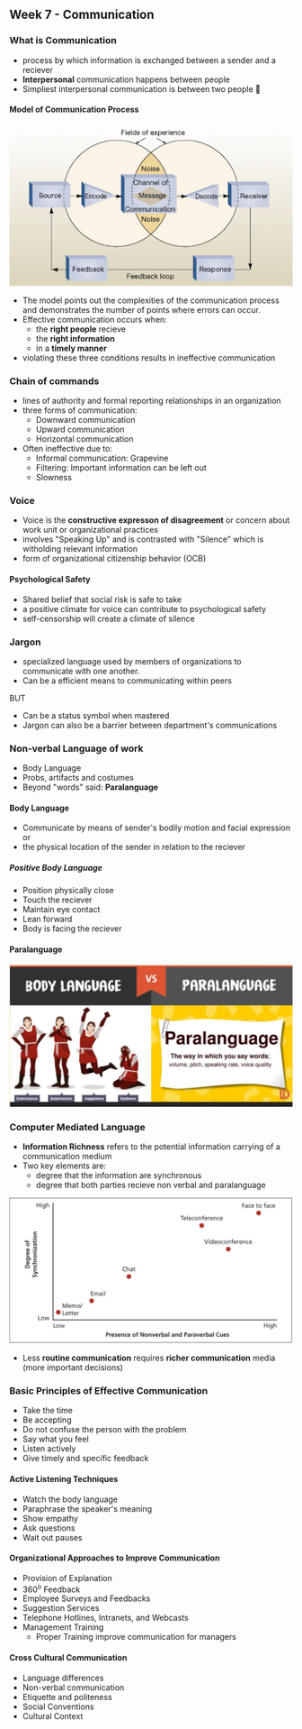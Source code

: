## Week 7 - Communication

### What is Communication
- process by which information is exchanged between a sender and a reciever
- **Interpersonal** communication happens between people 
- Simpliest interpersonal communication is between two people 👫

#### Model of Communication Process
![](Week7/CommunicationProcessModel.PNG)
- The model points out the complexities of the communication process and demonstrates the number of points where errors can occur.
- Effective communication occurs when:
    - the **right people** recieve
    - the **right information**
    - in a **timely manner**
- violating these three conditions results in ineffective communication

### Chain of commands
- lines of authority and formal reporting relationships in an organization
- three forms of communication:
    - Downward communication
    - Upward communication
    - Horizontal communication
- Often ineffective due to:
    - Informal communication: Grapevine
    - Filtering: Important information can be left out
    - Slowness

### Voice
- Voice is the **constructive expresson of disagreement** or concern about work unit or organizational practices
- involves "Speaking Up" and is contrasted with "Silence" which is witholding relevant information
- form of organizational citizenship behavior (OCB)

#### Psychological Safety
- Shared belief that social risk is safe to take
- a positive climate for voice can contribute to psychological safety
- self-censorship will create a climate of silence

### Jargon
- specialized language used by members of organizations to communicate with one another.
- Can be a efficient means to communicating within peers

BUT
- Can be a status symbol when mastered
- Jargon can also be a barrier between department's communications

### Non-verbal Language of work
- Body Language
- Probs, artifacts and costumes
- Beyond "words" said: **Paralanguage**

#### Body Language 
- Communicate by means of sender's bodily motion and facial expression or
- the physical location of the sender in relation to the reciever
##### Positive Body Language
- Position physically close
- Touch the reciever
- Maintain eye contact
- Lean forward
- Body is facing the reciever

#### Paralanguage

![](Week7/Paralanguage.PNG)


### Computer Mediated Language
- **Information Richness** refers to the potential information carrying of a communication medium
- Two key elements are:
    - degree that the information are synchronous
    - degree that both parties recieve non verbal and paralanguage

![](Week7/InformationRichness.PNG)

- Less **routine communication** requires **richer communication** media (more important decisions)

### Basic Principles of Effective Communication
- Take the time
- Be accepting
- Do not confuse the person with the problem
- Say what you feel
- Listen actively
- Give timely and specific feedback

#### Active Listening Techniques
- Watch the body language
- Paraphrase the speaker's meaning
- Show empathy
- Ask questions
- Wait out pauses

#### Organizational Approaches to Improve Communication
- Provision of Explanation
- 360<sup>o</sup> Feedback
- Employee Surveys and Feedbacks
- Suggestion Services
- Telephone Hotlines, Intranets, and Webcasts
- Management Training
    - Proper Training improve communication for managers

#### Cross Cultural Communication
- Language differences
- Non-verbal communication
- Etiquette and politeness
- Social Conventions
- Cultural Context

